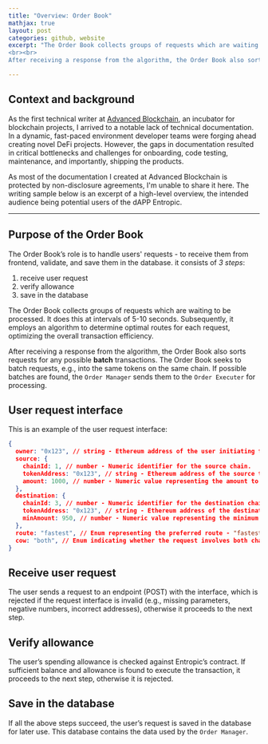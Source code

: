 ```yaml
---
title: "Overview: Order Book"
mathjax: true
layout: post
categories: github, website
excerpt: "The Order Book collects groups of requests which are waiting to be processed. It does this at intervals of 5-10 seconds. Subsequently, it employs an algorithm to determine optimal routes for each request, optimizing the overall transaction efficiency.
<br><br>
After receiving a response from the algorithm, the Order Book also sorts requests for any possible **batch** transactions. The Order Book tries to batch requests, e.g., into the same tokens on the same chain. If possible batches are found, the `Order Manager` sends them to the `Order Executer` for processing."

---
```


## Context and background

As the first technical writer at [Advanced Blockchain](https://www.advancedblockchain.com/), an incubator for blockchain projects, I arrived to a notable lack of technical documentation. In a dynamic, fast-paced environment developer teams were forging ahead creating novel DeFi projects. However, the gaps in documentation resulted in critical bottlenecks and challenges for onboarding, code testing, maintenance, and importantly, shipping the products.

As most of the documentation I created at Advanced Blockchain is protected by non-disclosure agreements, I'm unable to share it here. The writing sample below is an excerpt of a high-level overview, the intended audience being potential users of the dAPP Entropic.

---

## Purpose of the Order Book

The Order Book’s role is to handle users' requests - to receive them from frontend, validate, and save them in the database. it consists of _3 steps_:

1.	receive user request
2.	verify allowance
3.	save in the database

The Order Book collects groups of requests which are waiting to be processed. It does this at intervals of 5-10 seconds. Subsequently, it employs an algorithm to determine optimal routes for each request, optimizing the overall transaction efficiency.

After receiving a response from the algorithm, the Order Book also sorts requests for any possible **batch** transactions. The Order Book seeks to batch requests, e.g., into the same tokens on the same chain. If possible batches are found, the `Order Manager` sends them to the `Order Executer` for processing.

## User request interface

This is an example of the user request interface:

```JSON
{
  owner: "0x123", // string - Ethereum address of the user initiating the request.
  source: {
    chainId: 1, // number - Numeric identifier for the source chain.
    tokenAddress: "0x123", // string - Ethereum address of the source token.
    amount: 1000, // number - Numeric value representing the amount to swap.
  },
  destination: {
    chainId: 3, // number - Numeric identifier for the destination chain.
    tokenAddress: "0x123", // string - Ethereum address of the destination token.
    minAmount: 950, // number - Numeric value representing the minimum acceptable amount.
  },
  route: "fastest", // Enum representing the preferred route - "fastest," "cheapest," or "best."
  cow: "both", // Enum indicating whether the request involves both chains ("both"), only the source chain ("only-cow"), or no chains ("no-cow").
}
```

## Receive user request

The user sends a request to an endpoint (POST) with the interface, which is rejected if the request interface is invalid (e.g., missing parameters, negative numbers, incorrect addresses), otherwise it proceeds to the next step.

## Verify allowance

The user’s spending allowance is checked against Entropic’s contract. If sufficient balance and allowance is found to execute the transaction, it proceeds to the next step, otherwise it is rejected.

## Save in the database

If all the above steps succeed, the user’s request is saved in the database for later use. This database contains the data used by the `Order Manager`.
